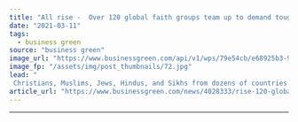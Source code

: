 ```yaml
---
title: "All rise -  Over 120 global faith groups team up to demand tougher climate action ahead of COP26"
date: "2021-03-11"
tags: 
  - business green
source: "business green"
image_url: "https://www.businessgreen.com/api/v1/wps/79e54cb/e68925b3-9aed-4d82-bccb-e0d2fab03078/9/holy-trinity-church-hull-solar-panels2-185x114.jpg"
image_fp: "/assets/img/post_thumbnails/72.jpg"
lead: "
 Christians, Muslims, Jews, Hindus, and Sikhs from dozens of countries have teamed up on what has been touted as the largest multi-faith day of climate action ever  ..."
article_url: "https://www.businessgreen.com/news/4028333/rise-120-global-faith-team-demand-tougher-climate-action-ahead-cop26"
---
```


---
